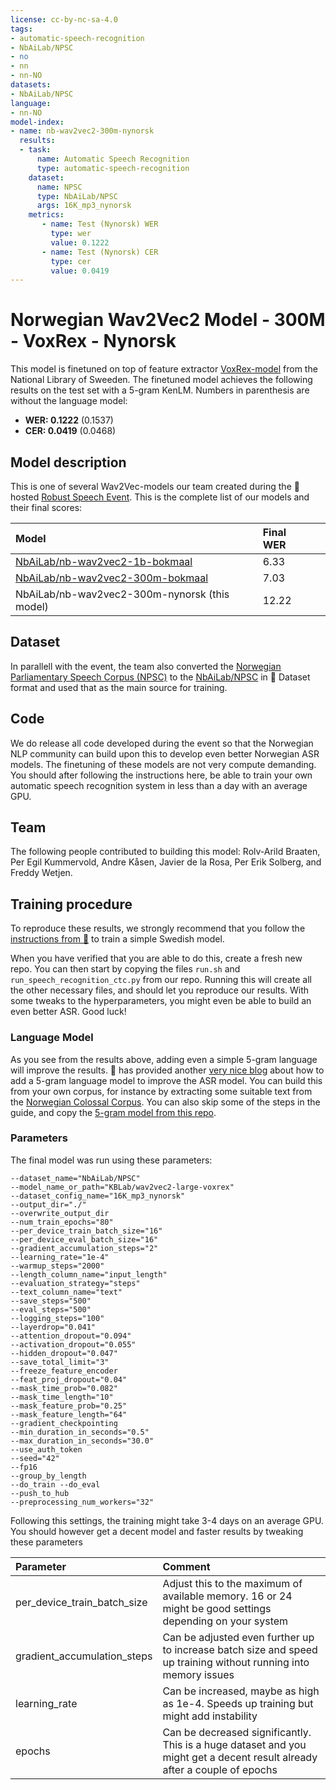 ```yaml
---
license: cc-by-nc-sa-4.0
tags:
- automatic-speech-recognition
- NbAiLab/NPSC
- no
- nn
- nn-NO
datasets:
- NbAiLab/NPSC
language:
- nn-NO
model-index:
- name: nb-wav2vec2-300m-nynorsk
  results:
  - task:
      name: Automatic Speech Recognition 
      type: automatic-speech-recognition
    dataset:
      name: NPSC
      type: NbAiLab/NPSC
      args: 16K_mp3_nynorsk
    metrics:
       - name: Test (Nynorsk) WER
         type: wer
         value: 0.1222
       - name: Test (Nynorsk) CER
         type: cer
         value: 0.0419
---
```


# Norwegian Wav2Vec2 Model - 300M - VoxRex - Nynorsk
This model is finetuned on top of feature extractor [VoxRex-model](https://huggingface.co/KBLab/wav2vec2-large-voxrex) from the National Library of Sweeden. The finetuned model achieves the following results on the test set with a 5-gram KenLM. Numbers in parenthesis are without the language model:
- **WER: 0.1222** (0.1537)
- **CER: 0.0419** (0.0468)

## Model description
This is one of several Wav2Vec-models our team created during the 🤗 hosted [Robust Speech Event](https://discuss.huggingface.co/t/open-to-the-community-robust-speech-recognition-challenge/13614?s=09). This is the complete list of our models and their final scores:

| Model         | Final WER   | |
|:--------------|:------------|:------------:|
| [NbAiLab/nb-wav2vec2-1b-bokmaal](https://huggingface.co/NbAiLab/nb-wav2vec2-1b-bokmaal) |  6.33 |                                          |
| [NbAiLab/nb-wav2vec2-300m-bokmaal](https://huggingface.co/NbAiLab/nb-wav2vec2-300m-bokmaal) |  7.03 |                                      |
| NbAiLab/nb-wav2vec2-300m-nynorsk (this model) | 12.22  |                                                |
## Dataset
In parallell with the event, the team also converted the [Norwegian Parliamentary Speech Corpus (NPSC)](https://www.nb.no/sprakbanken/en/resource-catalogue/oai-nb-no-sbr-58/) to the [NbAiLab/NPSC](https://huggingface.co/datasets/NbAiLab/NPSC) in 🤗 Dataset format and used that as the main source for training.

## Code
We do release all code developed during the event so that the Norwegian NLP community can build upon this to develop even better Norwegian ASR models. The finetuning of these models are not very compute demanding. You should after following the instructions here, be able to train your own automatic speech recognition system in less than a day with an average GPU.

## Team
The following people contributed to building this model: Rolv-Arild Braaten, Per Egil Kummervold, Andre Kåsen, Javier de la Rosa, Per Erik Solberg, and Freddy Wetjen. 

## Training procedure
To reproduce these results, we strongly recommend that you follow the [instructions from 🤗](https://github.com/huggingface/transformers/tree/master/examples/research_projects/robust-speech-event#talks) to train a simple Swedish model.

When you have verified that you are able to do this, create a fresh new repo. You can then start by copying the files ```run.sh``` and ```run_speech_recognition_ctc.py``` from our repo. Running this will create all the other necessary files, and should let you reproduce our results. With some tweaks to the hyperparameters, you might even be able to build an even better ASR. Good luck!

### Language Model
As you see from the results above, adding even a simple 5-gram language will improve the results.  🤗 has provided another [very nice blog](https://huggingface.co/blog/wav2vec2-with-ngram) about how to add a 5-gram language model to improve the ASR model. You can build this from your own corpus, for instance by extracting some suitable text from the [Norwegian Colossal Corpus](https://huggingface.co/datasets/NbAiLab/NCC). You can also skip some of the steps in the guide, and copy the [5-gram model from this repo](https://huggingface.co/NbAiLab/XLSR-300M-bokmaal/tree/main/language_model).


### Parameters
The final model was run using these parameters:
```
--dataset_name="NbAiLab/NPSC" 
--model_name_or_path="KBLab/wav2vec2-large-voxrex" 
--dataset_config_name="16K_mp3_nynorsk" 
--output_dir="./" 
--overwrite_output_dir 
--num_train_epochs="80" 
--per_device_train_batch_size="16" 
--per_device_eval_batch_size="16" 
--gradient_accumulation_steps="2" 
--learning_rate="1e-4" 
--warmup_steps="2000" 
--length_column_name="input_length" 
--evaluation_strategy="steps" 
--text_column_name="text" 
--save_steps="500" 
--eval_steps="500" 
--logging_steps="100" 
--layerdrop="0.041" 
--attention_dropout="0.094" 
--activation_dropout="0.055" 
--hidden_dropout="0.047" 
--save_total_limit="3" 
--freeze_feature_encoder 
--feat_proj_dropout="0.04" 
--mask_time_prob="0.082" 
--mask_time_length="10" 
--mask_feature_prob="0.25" 
--mask_feature_length="64" 
--gradient_checkpointing 
--min_duration_in_seconds="0.5" 
--max_duration_in_seconds="30.0" 
--use_auth_token 
--seed="42" 
--fp16 
--group_by_length 
--do_train --do_eval 
--push_to_hub 
--preprocessing_num_workers="32"
```

Following this settings, the training might take 3-4 days on an average GPU. You should however get a decent model and faster results by tweaking these parameters

| Parameter| Comment | 
|:-------------|:-----|
| per_device_train_batch_size       | Adjust this to the maximum of available memory. 16 or 24 might be good settings depending on your system  |
|gradient_accumulation_steps |Can be adjusted even further up to increase batch size and speed up training without running into memory issues |
| learning_rate|Can be increased, maybe as high as 1e-4. Speeds up training but might add instability |
| epochs| Can be decreased significantly. This is a huge dataset and you might get a decent result already after a couple of epochs|


